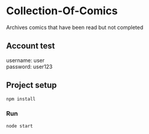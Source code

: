 # Collection-Of-Comics
Archives comics that have been read but not completed

## Account test
username: user </br>
password: user123

## Project setup
```
npm install
```

### Run
```
node start
```
